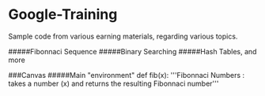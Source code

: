 # Google-Training

Sample code from various earning materials, regarding various topics.

#####Fibonnaci Sequence
#####Binary Searching
#####Hash Tables, and more

###Canvas
#####Main "environment"
def fib(x):
    '''Fibonnaci Numbers : takes a number (x) and returns the resulting Fibonnaci number'''